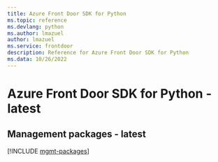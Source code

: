 ```yaml
---
title: Azure Front Door SDK for Python
ms.topic: reference
ms.devlang: python
ms.author: lmazuel
author: lmazuel
ms.service: frontdoor
description: Reference for Azure Front Door SDK for Python
ms.data: 10/26/2022
---
```

# Azure Front Door SDK for Python - latest

## Management packages - latest
[!INCLUDE [mgmt-packages](front-door-mgmt-index.md)]